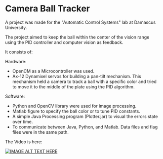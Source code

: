 # Camera Ball Tracker

A project was made for the "Automatic Control Systems" lab at Damascus University.

The project aimed to keep the ball within the center of the vision range using the PID controller and computer vision as feedback.

It consists of:

Hardware:
  - OpenCM as a Microcontroller was used.
  - Ax-12 Dynamixel servos for building a pan-tilt mechanism. This mechanism held a camera to track a ball with a specific color and tried to move it to the middle of the plate using the PID algorithm.

Software:
  - Python and OpenCV library were used for image processing.
  - Matlab figure to specify the ball color or to tune PID constants.
  - A simple Java Processing program (Plotter.jar) to visual the errors state over time.
  - To communicate between Java, Python, and Matlab. Data files and flag files were in the same path.

The Video is here:

[![IMAGE ALT TEXT HERE](https://www.iconfinder.com/icons/4102578/download/png/48)](https://youtu.be/6jPBWti7ggk)
